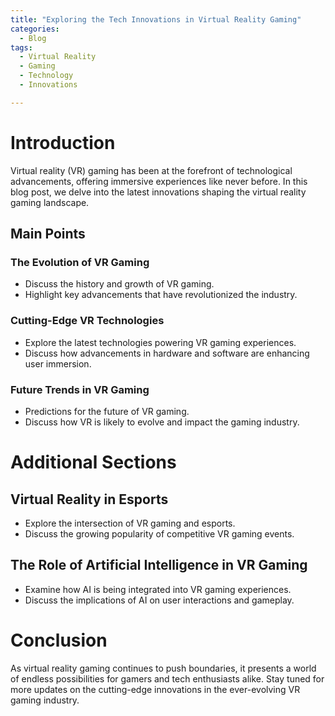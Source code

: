 ```yaml
---
title: "Exploring the Tech Innovations in Virtual Reality Gaming"
categories:
  - Blog
tags:
  - Virtual Reality
  - Gaming
  - Technology
  - Innovations

---
```


# Introduction
Virtual reality (VR) gaming has been at the forefront of technological advancements, offering immersive experiences like never before. In this blog post, we delve into the latest innovations shaping the virtual reality gaming landscape.

## Main Points

### The Evolution of VR Gaming
- Discuss the history and growth of VR gaming.
- Highlight key advancements that have revolutionized the industry.

### Cutting-Edge VR Technologies
- Explore the latest technologies powering VR gaming experiences.
- Discuss how advancements in hardware and software are enhancing user immersion.

### Future Trends in VR Gaming
- Predictions for the future of VR gaming.
- Discuss how VR is likely to evolve and impact the gaming industry.

# Additional Sections

## Virtual Reality in Esports
- Explore the intersection of VR gaming and esports.
- Discuss the growing popularity of competitive VR gaming events.

## The Role of Artificial Intelligence in VR Gaming
- Examine how AI is being integrated into VR gaming experiences.
- Discuss the implications of AI on user interactions and gameplay.

# Conclusion
As virtual reality gaming continues to push boundaries, it presents a world of endless possibilities for gamers and tech enthusiasts alike. Stay tuned for more updates on the cutting-edge innovations in the ever-evolving VR gaming industry.